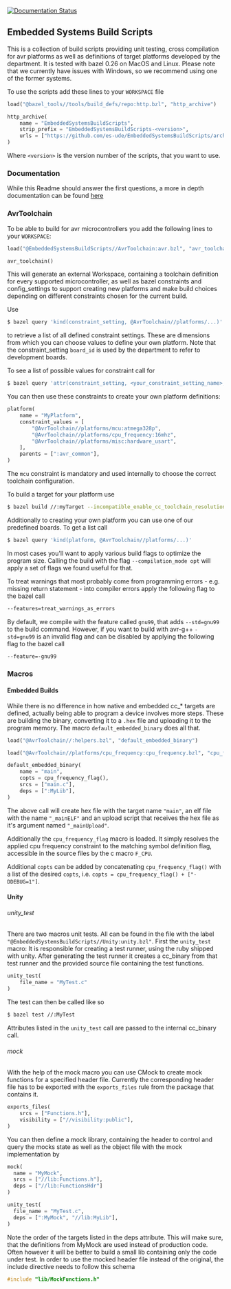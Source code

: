 [![Documentation Status](https://readthedocs.org/projects/embeddedsystemsbuildscripts/badge/?version=latest)](https://embeddedsystemsbuildscripts.readthedocs.io/en/latest/?badge=latest)

Embedded Systems Build Scripts
------------------------------

This is a collection of build scripts providing unit testing, cross compilation for avr platforms as well as definitions of target platforms developed by the department.
It is tested with bazel 0.26 on MacOS and Linux.
Please note that we currently have issues with Windows, so we recommend
using one of the former systems.

To use the scripts add these lines to your `WORKSPACE` file

```python
load("@bazel_tools//tools/build_defs/repo:http.bzl", "http_archive")

http_archive(
    name = "EmbeddedSystemsBuildScripts",
    strip_prefix = "EmbeddedSystemsBuildScripts-<version>",
    urls = ["https://github.com/es-ude/EmbeddedSystemsBuildScripts/archive/v<version>.tar.gz"]
)
```
Where `<version>` is the version number of the scripts, that you want to use.

### Documentation
While this Readme should answer the first questions, a more in depth documentation can be found [here](https://embeddedsystemsbuildscripts.readthedocs.io/en/latest/)

### AvrToolchain
To be able to build for avr microcontrollers you add the following lines to your `WORKSPACE`:
```python
load("@EmbeddedSystemsBuildScripts//AvrToolchain:avr.bzl", "avr_toolchain")

avr_toolchain()
```
This will generate an external Workspace, containing a toolchain definition for every supported microcontroller, as well as bazel constraints and config_settings to support creating new platforms and make build choices depending on different constraints chosen for the current build.

Use
```bash
$ bazel query 'kind(constraint_setting, @AvrToolchain//platforms/...)'
```
to retrieve a list of all defined constraint settings. These are dimensions from which you can choose values to define your own platform.
Note that the constraint_setting `board_id` is used by the department to refer to development boards.

To see a list of possible values for constraint call for
```bash
$ bazel query 'attr(constraint_setting, <your_constraint_setting_name>, @AvrToolchain//platforms/...)'
```

You can then use these constraints to create your own platform definitions:
```python
platform(
    name = "MyPlatform",
    constraint_values = [
        "@AvrToolchain//platforms/mcu:atmega328p",
        "@AvrToolchain//platforms/cpu_frequency:16mhz",
        "@AvrToolchain//platforms/misc:hardware_usart",
    ],
    parents = [":avr_common"],
)
```
The `mcu` constraint is mandatory and used internally to choose the correct toolchain configuration.

To build a target for your platform use
```bash
$ bazel build //:myTarget --incompatible_enable_cc_toolchain_resolution=true --platforms //:MyPlatform
```

Additionally to creating your own platform you can use one of
our predefined boards. To get a list call
```bash
$ bazel query 'kind(platform, @AvrToolchain//platforms/...)'
```

In most cases you'll want to apply various build flags to optimize the program size. Calling the build with the flag `--compilation_mode opt` will apply a set of flags we found useful for that.

To treat warnings that most probably come from programming errors - e.g. missing return statement - into compiler errors apply the following flag to the bazel call
```bash
--features=treat_warnings_as_errors
```

By default, we compile with the feature called `gnu99`, that adds `--std=gnu99` to the build command. However, if you want to build with avr-g++ `-std=gnu99` is an invalid flag and can be disabled by applying the following flag to the bazel call
```bash
--feature=-gnu99
```

### Macros
#### Embedded Builds
While there is no difference in how native and embedded cc_* targets are defined, actually being able to program a device involves more steps.
These are building the binary, converting it to a `.hex` file and uploading it to the program memory.
The macro `default_embedded_binary` does all that.
```python
load("@AvrToolchain//:helpers.bzl", "default_embedded_binary")

load("@AvrToolchain//platforms/cpu_frequency:cpu_frequency.bzl", "cpu_frequency_flag")

default_embedded_binary(
    name = "main",
    copts = cpu_frequency_flag(),
    srcs = ["main.c"],
    deps = [":MyLib"],
)
```

The above call will create hex file with the target name `"main"`, an elf file with the name `"_mainELF"` and an upload script that receives the hex file as it's argument named `"_mainUpload"`.

Additionally the `cpu_frequency_flag` macro is loaded. It simply resolves the applied cpu frequency constraint to the matching symbol definition flag, accessible in the source files
by the c macro `F_CPU`.

Additional `copts` can be added by concatenating `cpu_frequency_flag()` with a list of the desired `copts`, i.e. `copts = cpu_frequency_flag() + ["-DDEBUG=1"]`.

#### Unity
###### unity_test
There are two macros unit tests. All can be found in the file
with the label `"@EmbeddedSystemsBuildScripts//Unity:unity.bzl"`. First the `unity_test` macro: It is responsible for creating a test runner, using the ruby shipped with unity. After generating the test runner it creates a cc_binary from that test runner and the provided source file containing the test functions.
```python
unity_test(
    file_name = "MyTest.c"
)
```
The test can then be called like so
```bash
$ bazel test //:MyTest
```

Attributes listed in the `unity_test` call are passed to the internal cc_binary call.

###### mock
With the help of the mock macro you can use CMock to create mock functions for a specified header file.
Currently the corresponding header file has to be exported with the `exports_files` rule from the package that contains it.

```python
exports_files(
    srcs = ["Functions.h"],
    visibility = ["//visibility:public"],
)
```

You can then define a mock library, containing the header to control and query the mocks state as well as the object file with the mock implementation by

```python
mock(
  name = "MyMock",
  srcs = ["//lib:Functions.h"],
  deps = ["//lib:FunctionsHdr"]
)

unity_test(
  file_name = "MyTest.c",
  deps = [":MyMock", "//lib:MyLib"],
)
```

Note the order of the targets listed in the deps attribute. 
This will make sure, that the definitions from MyMock are used instead of production code. Often however it will be better to build a small lib containing only the code under test.
In order to use the mocked header file instead of the original, the include directive needs to follow this schema

```c
#include "lib/MockFunctions.h"
```
